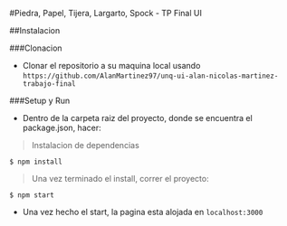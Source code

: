 #Piedra, Papel, Tijera, Largarto, Spock - TP Final UI

##Instalacion

###Clonacion
- Clonar el repositorio a su maquina local usando `https://github.com/AlanMartinez97/unq-ui-alan-nicolas-martinez-trabajo-final`

###Setup y Run

- Dentro de la carpeta raiz del proyecto, donde se encuentra el package.json, hacer:

> Instalacion de dependencias

```shell
$ npm install
```

>Una vez terminado el install, correr el proyecto:

```shell
$ npm start
```

- Una vez hecho el start, la pagina esta alojada en `localhost:3000`